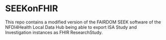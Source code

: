 # SEEKonFHIR
This repo contains a modified version of the FAIRDOM SEEK software of the NFDI4Health Local Data Hub being able to export ISA Study and Investigation instances as FHIR ResearchStudy.


